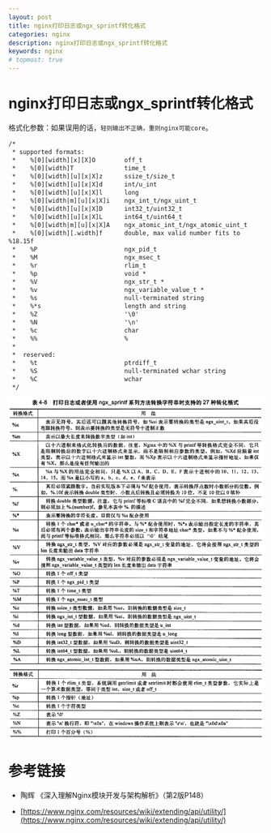 ```yaml
---
layout: post
title: nginx打印日志或ngx_sprintf转化格式
categories: nginx
description: nginx打印日志或ngx_sprintf转化格式
keywords: nginx
# topmost: true
---
```


# nginx打印日志或ngx_sprintf转化格式

格式化参数：如果误用的话，`轻则输出不正确，重则nginx可能core`。

```
/*
 * supported formats:
 *    %[0][width][x][X]O        off_t
 *    %[0][width]T              time_t
 *    %[0][width][u][x|X]z      ssize_t/size_t
 *    %[0][width][u][x|X]d      int/u_int
 *    %[0][width][u][x|X]l      long
 *    %[0][width|m][u][x|X]i    ngx_int_t/ngx_uint_t
 *    %[0][width][u][x|X]D      int32_t/uint32_t
 *    %[0][width][u][x|X]L      int64_t/uint64_t
 *    %[0][width|m][u][x|X]A    ngx_atomic_int_t/ngx_atomic_uint_t
 *    %[0][width][.width]f      double, max valid number fits to %18.15f
 *    %P                        ngx_pid_t
 *    %M                        ngx_msec_t
 *    %r                        rlim_t
 *    %p                        void *
 *    %V                        ngx_str_t *
 *    %v                        ngx_variable_value_t *
 *    %s                        null-terminated string
 *    %*s                       length and string
 *    %Z                        '\0'
 *    %N                        '\n'
 *    %c                        char
 *    %%                        %
 *
 *  reserved:
 *    %t                        ptrdiff_t
 *    %S                        null-terminated wchar string
 *    %C                        wchar
 */
```

![ngx_sprintf](/images/posts/nginx/ngx_sprintf.png)
![ngx_sprintf](/images/posts/nginx/ngx_sprintf1.png)

# 参考链接

- 陶辉 《深入理解Nginx模块开发与架构解析》（第2版P148）

- [https://www.nginx.com/resources/wiki/extending/api/utility/](https://www.nginx.com/resources/wiki/extending/api/utility/)

